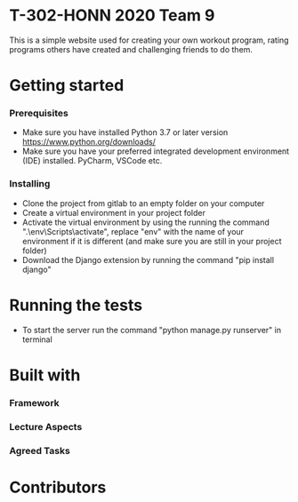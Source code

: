 # T-302-HONN 2020 Team 9
This is a simple website used for creating your own workout program,
rating programs others have created and challenging friends to do them.
# Getting started
### Prerequisites
* Make sure you have installed Python 3.7 or later version https://www.python.org/downloads/
* Make sure you have your preferred integrated development environment (IDE) installed. PyCharm, VSCode etc.
### Installing
* Clone the project from gitlab to an empty folder on your computer
* Create a virtual environment in your project folder  
* Activate the virtual environment by using the running the command ".\env\Scripts\activate", replace "env" with the name of your environment if it is different
  (and make sure you are still in your project folder)
* Download the Django extension by running the command "pip install django" 
# Running the tests
* To start the server run the command "python manage.py runserver" in terminal
# Built with
### Framework
### Lecture Aspects
### Agreed Tasks
# Contributors
